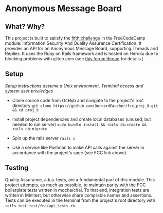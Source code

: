 # Anonymous Message Board

## What? Why?
This project is built to satisfy the [fifth challenge](https://learn.freecodecamp.org/information-security-and-quality-assurance/information-security-and-quality-assurance-projects/anonymous-message-board) in the FreeCodeCamp module: Information Security And Quality Assurance Certification. It provides an API for an Anonymous Message Board, supporting Threads and Replies. It uses the Ruby on Rails framework and is hosted on Heroku due to blocking problems with glitch.com (see [this forum thread](https://www.freecodecamp.org/forum/t/managing-packages-with-npm-how-to-use-package-json-the-core-of-any-node-js-project-or-npm-package/198736/29) for details.)

## Setup
*Setup instructions assume a Unix environment, Terminal access and system user priviledges*

+ Clone source code from GitHub and navigate to the project's root directory
`git clone https://github.com/BernardFaucher/fcc_proj_9.git && cd proj_9`

+ Install project dependencies and create local databases (unused, but needed to run server)
`sudo bundle install && rails db:create && rails db:migrate`

+ Spin up the rails server
`rails s`

+ Use a service like Postman to make API calls against the server in accordance with the project's spec (see FCC link above).

## Testing
Quality Assurance, a.k.a. tests, are a fundamental part of this module. This project attempts, as much as possible, to maintain parity with the FCC boilerplate tests written in mocha/chai. To that end, integration tests are written in Minitest, but otherwise share comprable names and assertions. Tests can be executed in the terminal from the project's root directory with `rails test test/fcc/api_tests.rb`.